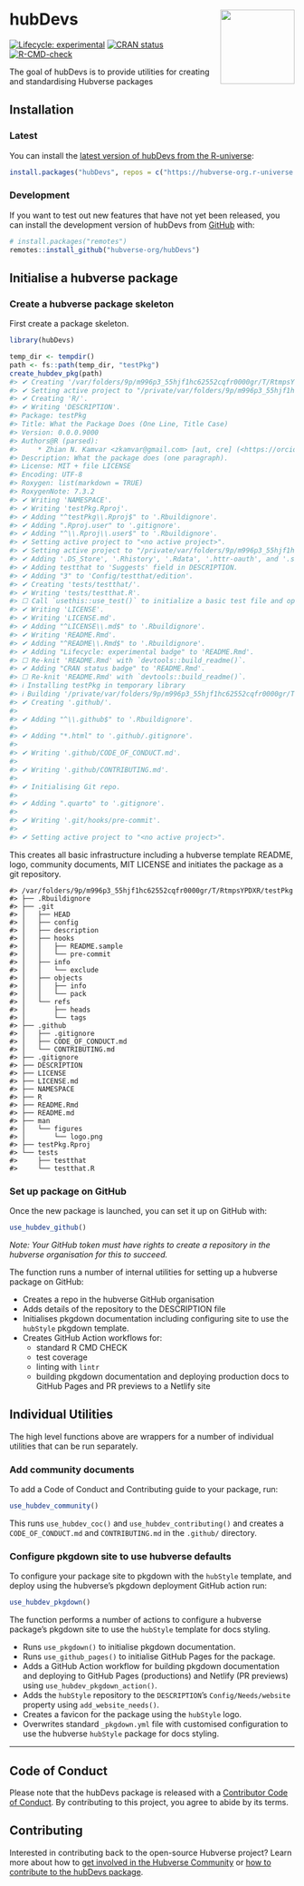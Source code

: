 
<!-- README.md is generated from README.Rmd. Please edit that file -->

# hubDevs <img src="man/figures/logo.png" align="right" height="131" alt="" />

<!-- badges: start -->

[![Lifecycle:
experimental](https://img.shields.io/badge/lifecycle-experimental-orange.svg)](https://lifecycle.r-lib.org/articles/stages.html#experimental)
[![CRAN
status](https://www.r-pkg.org/badges/version/hubDevs)](https://CRAN.R-project.org/package=hubDevs)
[![R-CMD-check](https://github.com/hubverse-org/hubDevs/actions/workflows/R-CMD-check.yaml/badge.svg)](https://github.com/hubverse-org/hubDevs/actions/workflows/R-CMD-check.yaml)

<!-- badges: end -->

The goal of hubDevs is to provide utilities for creating and
standardising Hubverse packages

## Installation

### Latest

You can install the [latest version of hubDevs from the
R-universe](https://hubverse-org.r-universe.dev/hubDevs):

``` r
install.packages("hubDevs", repos = c("https://hubverse-org.r-universe.dev", "https://cloud.r-project.org"))
```

### Development

If you want to test out new features that have not yet been released,
you can install the development version of hubDevs from
[GitHub](https://github.com/) with:

``` r
# install.packages("remotes")
remotes::install_github("hubverse-org/hubDevs")
```

## Initialise a hubverse package

### Create a hubverse package skeleton

First create a package skeleton.

``` r
library(hubDevs)

temp_dir <- tempdir()
path <- fs::path(temp_dir, "testPkg")
create_hubdev_pkg(path)
#> ✔ Creating '/var/folders/9p/m996p3_55hjf1hc62552cqfr0000gr/T/RtmpsYPDXR/testPkg/'.
#> ✔ Setting active project to "/private/var/folders/9p/m996p3_55hjf1hc62552cqfr0000gr/T/RtmpsYPDXR/testPkg".
#> ✔ Creating 'R/'.
#> ✔ Writing 'DESCRIPTION'.
#> Package: testPkg
#> Title: What the Package Does (One Line, Title Case)
#> Version: 0.0.0.9000
#> Authors@R (parsed):
#>     * Zhian N. Kamvar <zkamvar@gmail.com> [aut, cre] (<https://orcid.org/0000-0003-1458-7108>)
#> Description: What the package does (one paragraph).
#> License: MIT + file LICENSE
#> Encoding: UTF-8
#> Roxygen: list(markdown = TRUE)
#> RoxygenNote: 7.3.2
#> ✔ Writing 'NAMESPACE'.
#> ✔ Writing 'testPkg.Rproj'.
#> ✔ Adding "^testPkg\\.Rproj$" to '.Rbuildignore'.
#> ✔ Adding ".Rproj.user" to '.gitignore'.
#> ✔ Adding "^\\.Rproj\\.user$" to '.Rbuildignore'.
#> ✔ Setting active project to "<no active project>".
#> ✔ Setting active project to "/private/var/folders/9p/m996p3_55hjf1hc62552cqfr0000gr/T/RtmpsYPDXR/testPkg".
#> ✔ Adding '.DS_Store', '.Rhistory', '.Rdata', '.httr-oauth', and '.secrets' to '.gitignore' and '.Rbuildignore'
#> ✔ Adding testthat to 'Suggests' field in DESCRIPTION.
#> ✔ Adding "3" to 'Config/testthat/edition'.
#> ✔ Creating 'tests/testthat/'.
#> ✔ Writing 'tests/testthat.R'.
#> ☐ Call `usethis::use_test()` to initialize a basic test file and open it for editing.
#> ✔ Writing 'LICENSE'.
#> ✔ Writing 'LICENSE.md'.
#> ✔ Adding "^LICENSE\\.md$" to '.Rbuildignore'.
#> ✔ Writing 'README.Rmd'.
#> ✔ Adding "^README\\.Rmd$" to '.Rbuildignore'.
#> ✔ Adding "Lifecycle: experimental badge" to 'README.Rmd'.
#> ☐ Re-knit 'README.Rmd' with `devtools::build_readme()`.
#> ✔ Adding "CRAN status badge" to 'README.Rmd'.
#> ☐ Re-knit 'README.Rmd' with `devtools::build_readme()`.
#> ℹ Installing testPkg in temporary library
#> ℹ Building '/private/var/folders/9p/m996p3_55hjf1hc62552cqfr0000gr/T/RtmpsYPDXR/testPkg/README.Rmd'
#> ✔ Creating '.github/'.
#> 
#> ✔ Adding "^\\.github$" to '.Rbuildignore'.
#> 
#> ✔ Adding "*.html" to '.github/.gitignore'.
#> 
#> ✔ Writing '.github/CODE_OF_CONDUCT.md'.
#> 
#> ✔ Writing '.github/CONTRIBUTING.md'.
#> 
#> ✔ Initialising Git repo.
#> 
#> ✔ Adding ".quarto" to '.gitignore'.
#> 
#> ✔ Writing '.git/hooks/pre-commit'.
#> 
#> ✔ Setting active project to "<no active project>".
```

This creates all basic infrastructure including a hubverse template
README, logo, community documents, MIT LICENSE and initiates the package
as a git repository.

    #> /var/folders/9p/m996p3_55hjf1hc62552cqfr0000gr/T/RtmpsYPDXR/testPkg
    #> ├── .Rbuildignore
    #> ├── .git
    #> │   ├── HEAD
    #> │   ├── config
    #> │   ├── description
    #> │   ├── hooks
    #> │   │   ├── README.sample
    #> │   │   └── pre-commit
    #> │   ├── info
    #> │   │   └── exclude
    #> │   ├── objects
    #> │   │   ├── info
    #> │   │   └── pack
    #> │   └── refs
    #> │       ├── heads
    #> │       └── tags
    #> ├── .github
    #> │   ├── .gitignore
    #> │   ├── CODE_OF_CONDUCT.md
    #> │   └── CONTRIBUTING.md
    #> ├── .gitignore
    #> ├── DESCRIPTION
    #> ├── LICENSE
    #> ├── LICENSE.md
    #> ├── NAMESPACE
    #> ├── R
    #> ├── README.Rmd
    #> ├── README.md
    #> ├── man
    #> │   └── figures
    #> │       └── logo.png
    #> ├── testPkg.Rproj
    #> └── tests
    #>     ├── testthat
    #>     └── testthat.R

### Set up package on GitHub

Once the new package is launched, you can set it up on GitHub with:

``` r
use_hubdev_github()
```

*Note: Your GitHub token must have rights to create a repository in the
hubverse organisation for this to succeed.*

The function runs a number of internal utilities for setting up a
hubverse package on GitHub:

- Creates a repo in the hubverse GitHub organisation
- Adds details of the repository to the DESCRIPTION file
- Initialises pkgdown documentation including configuring site to use
  the `hubStyle` pkgdown template.
- Creates GitHub Action workflows for:
  - standard R CMD CHECK
  - test coverage
  - linting with `lintr`
  - building pkgdown documentation and deploying production docs to
    GitHub Pages and PR previews to a Netlify site

## Individual Utilities

The high level functions above are wrappers for a number of individual
utilities that can be run separately.

### Add community documents

To add a Code of Conduct and Contributing guide to your package, run:

``` r
use_hubdev_community()
```

This runs `use_hubdev_coc()` and `use_hubdev_contributing()` and creates
a `CODE_OF_CONDUCT.md` and `CONTRIBUTING.md` in the `.github/`
directory.

### Configure pkgdown site to use hubverse defaults

To configure your package site to pkgdown with the `hubStyle` template,
and deploy using the hubverse’s pkgdown deployment GitHub action run:

``` r
use_hubdev_pkgdown()
```

The function performs a number of actions to configure a hubverse
package’s pkgdown site to use the `hubStyle` template for docs styling.

- Runs `use_pkgdown()` to initialise pkgdown documentation.
- Runs `use_github_pages()` to initialise GitHub Pages for the package.
- Adds a GitHub Action workflow for building pkgdown documentation and
  deploying to GitHub Pages (productions) and Netlify (PR previews)
  using `use_hubdev_pkgdown_action()`.
- Adds the `hubStyle` repository to the `DESCRIPTION`’s
  `Config/Needs/website` property using `add_website_needs()`.
- Creates a favicon for the package using the `hubStyle` logo.
- Overwrites standard `_pkgdown.yml` file with customised configuration
  to use the hubverse `hubStyle` package for docs styling.

------------------------------------------------------------------------

## Code of Conduct

Please note that the hubDevs package is released with a [Contributor
Code of Conduct](.github/CODE_OF_CONDUCT.md). By contributing to this
project, you agree to abide by its terms.

## Contributing

Interested in contributing back to the open-source Hubverse project?
Learn more about how to [get involved in the Hubverse
Community](https://hubverse.io/en/latest/overview/contribute.html) or
[how to contribute to the hubDevs package](.github/CONTRIBUTING.md).
